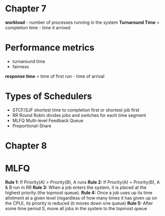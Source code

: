 # Chapter 7
**workload** - number of processes running in the system
**Turnaround Time** = completion time - time it arrived
 
# Performance metrics
- turnaround time
- fairness

**response time** = time of first run - time of arrival

# Types of Schedulers
- STCF/SJF shortest time to completion first or shortest job first
- RR Round Robin divides jobs and switches for each time segment
- MLFQ Multi-level Feedback Queue
- Proportional-Share


# Chapter 8
# MLFQ
**Rule 1:** If Priority(A) > Priority(B), A runs
**Rule 2:** If Priority(A) = Priority(B), A & B run in RR
**Rule 3:** When a job enters the system, it is placed at the highest priority (the topmost queue).
**Rule 4:** Once a job uses up its time allotment at a given level (regardless of how many times it has given up on the CPU), its priority is reduced (it moves down one queue) 
**Rule 5:** After some time period S, move all jobs in the system to the topmost queue

